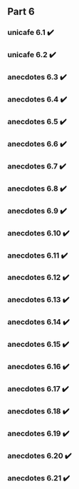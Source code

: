 ## Part 6

### unicafe 6.1 :heavy_check_mark:

### unicafe 6.2 :heavy_check_mark:

### anecdotes 6.3 :heavy_check_mark:

### anecdotes 6.4 :heavy_check_mark:

### anecdotes 6.5 :heavy_check_mark:

### anecdotes 6.6 :heavy_check_mark:

### anecdotes 6.7 :heavy_check_mark:

### anecdotes 6.8 :heavy_check_mark:

### anecdotes 6.9 :heavy_check_mark:

### anecdotes 6.10 :heavy_check_mark:

### anecdotes 6.11 :heavy_check_mark:

### anecdotes 6.12 :heavy_check_mark:

### anecdotes 6.13 :heavy_check_mark:

### anecdotes 6.14 :heavy_check_mark:

### anecdotes 6.15 :heavy_check_mark:

### anecdotes 6.16 :heavy_check_mark:

### anecdotes 6.17 :heavy_check_mark:

### anecdotes 6.18 :heavy_check_mark:

### anecdotes 6.19 :heavy_check_mark:

### anecdotes 6.20 :heavy_check_mark:

### anecdotes 6.21 :heavy_check_mark:

